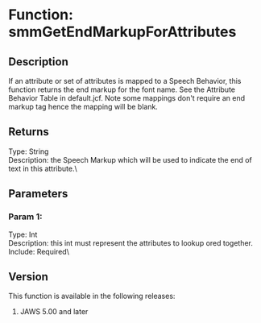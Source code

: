 # Function: smmGetEndMarkupForAttributes

## Description

If an attribute or set of attributes is mapped to a Speech Behavior,
this function returns the end markup for the font name. See the
Attribute Behavior Table in default.jcf. Note some mappings don\'t
require an end markup tag hence the mapping will be blank.

## Returns

Type: String\
Description: the Speech Markup which will be used to indicate the end of
text in this attribute.\

## Parameters

### Param 1:

Type: Int\
Description: this int must represent the attributes to lookup ored
together.\
Include: Required\

## Version

This function is available in the following releases:

1.  JAWS 5.00 and later
